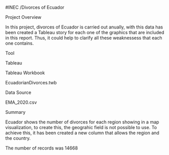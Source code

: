  #INEC /Divorces of Ecuador

Project Overview

In this project, divorces of Ecuador is carried out anually, with this data has been created a Tableau story for each one of the graphics that are included in this report. Thus, it could help to clarify all these weaknessess that each one contains.

Tool

Tableau

Tableau Workbook

EcuadorianDivorces.twb

Data Source

EMA_2020.csv

Summary

Ecuador shows the number of divorces for each region showing in a map visualization, to create this, the geograhic field is not possible to use. To achieve this, it has been created a new column that allows the region and the country.

The number of records was 14668
